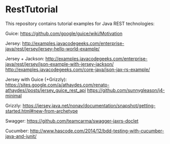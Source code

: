 # RestTutorial

This repository contains tutorial examples for Java REST technologies:

Guice: https://github.com/google/guice/wiki/Motivation

Jersey: http://examples.javacodegeeks.com/enterprise-java/rest/jersey/jersey-hello-world-example/

Jersey + Jackson: 
http://examples.javacodegeeks.com/enterprise-java/rest/jersey/json-example-with-jersey-jackson/
http://examples.javacodegeeks.com/core-java/json-jax-rs-example/

Jersey with Guice (+Grizzly): 
https://sites.google.com/a/athaydes.com/renato-athaydes//posts/jersey_guice_rest_api
https://github.com/sunnygleason/j4-minimal

Grizzly: https://jersey.java.net/nonav/documentation/snapshot/getting-started.html#new-from-archetype

Swagger: https://github.com/teamcarma/swagger-jaxrs-doclet

Cucumber: http://www.hascode.com/2014/12/bdd-testing-with-cucumber-java-and-junit/
